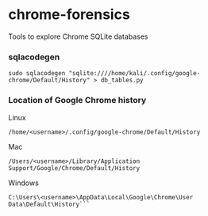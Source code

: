 # chrome-forensics
Tools to explore Chrome SQLite databases

### sqlacodegen
```
sudo sqlacodegen "sqlite:////home/kali/.config/google-chrome/Default/History" > db_tables.py
```

### Location of Google Chrome history

Linux

```
/home/<username>/.config/google-chrome/Default/History
```

Mac
```
/Users/<username>/Library/Application Support/Google/Chrome/Default/History
```

Windows
```
C:\Users\<username>\AppData\Local\Google\Chrome\User Data\Default\History```